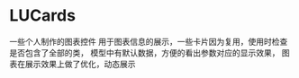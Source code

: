 # LUCards
一些个人制作的图表控件
用于图表信息的展示，一些卡片因为复用，使用时检查是否包含了全部的类，
模型中有默认数据，方便的看出参数对应的显示效果，
图表在展示效果上做了优化，动态展示

